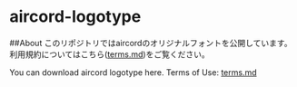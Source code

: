 # aircord-logotype
##About
このリポジトリではaircordのオリジナルフォントを公開しています。
利用規約についてはこちら([terms.md](terms.md))をご覧ください。


You can download aircord logotype here.
Terms of Use: [terms.md](terms.md)


